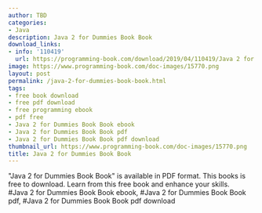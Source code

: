 ```yaml
---
author: TBD
categories:
- Java
description: Java 2 for Dummies Book Book
download_links:
- info: '110419'
  url: https://programming-book.com/download/2019/04/110419/Java 2 for Dummies Book.pdf
image: https://www.programming-book.com/doc-images/15770.png
layout: post
permalink: /java-2-for-dummies-book-book.html
tags:
- free book download
- free pdf download
- free programming ebook
- pdf free
- Java 2 for Dummies Book Book ebook
- Java 2 for Dummies Book Book pdf
- Java 2 for Dummies Book Book pdf download
thumbnail_url: https://www.programming-book.com/doc-images/15770.png
title: Java 2 for Dummies Book Book
---
```


 
<div class="item-desc text-justify">
  "Java 2 for Dummies Book Book" is available in PDF format. This books is free to download. Learn from this free book and enhance your skills.
  <br>
  #Java 2 for Dummies Book Book ebook, #Java 2 for Dummies Book Book pdf, #Java 2 for Dummies Book Book pdf download
</div>